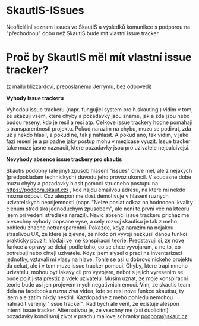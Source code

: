 # SkautIS-ISsues
Neoficiální seznam issues ve SkautIS a výsledků komunikce s podporou na "přechodnou" dobu než SkautIS bude mít vlastní issue tracker. 

# Proč by SkautIS měl mít vlastní issue tracker?
(z mailu blizzardovi, preposlanemu Jerrymu, bez odpovedi)

**Vyhody issue trackeru** 

Vyhodou issue trackeru (napr. fungujici system pro h.skauting ) vidim v tom, ze ukazuji vsem, ktere chyby a pozadavky jsou zname, jak a zda jsou nebo budou reseny, kdo je resil a resi atp. Celkove issue trackery hodne pomahaji s transparentnosti projektu. Pokud narazim na chybu, muzu se podivat, zda uz ji nekdo hlasil, a pokud ne, tak ji nahlasit. A pokud ano, tak vidim, v jake fazi reseni je a pripadne jaky postup mohu v mezicase vyuzit. Issue tracker take muze jasne naznacit, ktere pozadavky jsou pro uzivatele nejpalcivejsi.

**Nevyhody absence issue trackery pro skautis**

Skautis podobny (ale jiny) zpusob hlaseni "issues" drive mel, ale z nejakych (predpokladam technickych) duvodu jeho provoz ukoncil. V soucasne dobe muzu chyby a pozadavky hlasit pomoci strucneho postupu na https://podpora.skaut.cz/ , kde najdu emailvou adresu, na ktere mi nekdo mozna odpovi. Coz alespon me dost demotivuje v hlaseni ruznych uzivatelskych neprijemnosti (napr. "Nelze poslat odkaz na hodnoceni kvality clenum strediska jednoduchym zpusobem", ale neni to prvni vec na kteoru jsem pri vedeni strediska narazil).
Navic absenci issue trackeru prichazime o vsechny vyhody popsane vyse, a cely rozvoj skautisu je tak z meho pohledu znacne netransparentni. Pokazde, kdyz narazim na nejakou straslivou UX, ze ktere je zjevne, ze nikdo pri vyvoji nezkusil danou funkci prakticky pouzit, hlodaji ve me konspiracni teorie.  Predstavuji si, ze nove funkce a opravy se delaji podle toho, co se chce vyvojarum, a ne to, co potrebuji nebo chteji uzivatele. Kdyz jsem slysel o praci na inventarizaci jednotky, vztavali mi vlasy na hlave. Tohle se asi u dobrovolnickeho projektu da cekat, ale i v tom muze issue tracker pomoci. Chyby, ktere trapi mnoho uzivatelu, mohou byt lakavy cil pro vyvojare, nebot s jejich vyresenim se bude pojit jista prestiz a vdek uzivatelu. Musim uznat, ze moje konspiracni teorie bude asi jen projevem mych negativnich emoci. Vim, ze skautis team dela na facebooku ruzna ziva videa, kde se resi nove funkce skautisu, ty jsem ale zatim nikdy nestihl. Kazdopadne z meho pohledu nemohou nahradit verejny "issue tracker". Rad bych ale veril, ze existuje alespon interni issue tracker. Alternativou je, ze vsechny me (asi duplicitni) pozadavky konci svuj zivot v prachu mailove schranky podpora@skaut.cz. 
